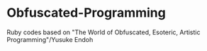 # Obfuscated-Programming
Ruby codes based on "The World of Obfuscated, Esoteric, Artistic Programming"/Yusuke Endoh
